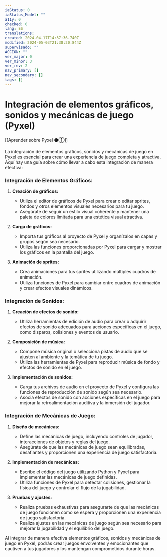 ```yaml
---
iaStatus: 0
iaStatus_Model: ""
a11y: 0
checked: 0
lang: ES
translations: 
created: 2024-04-17T14:37:36.740Z
modified: 2024-05-03T21:38:20.844Z
supervisado: ""
ACCION: ""
ver_major: 0
ver_minor: 3
ver_rev: 2
nav_primary: []
nav_secondary: []
tags: []
---
```

# Integración de elementos gráficos, sonidos y mecánicas de juego (Pyxel)

[[Aprender sobre Pyxel  ⚫①]]

La integración de elementos gráficos, sonidos y mecánicas de juego en Pyxel es esencial para crear una experiencia de juego completa y atractiva. Aquí hay una guía sobre cómo llevar a cabo esta integración de manera efectiva:

### Integración de Elementos Gráficos:

1. **Creación de gráficos:**
   - Utiliza el editor de gráficos de Pyxel para crear o editar sprites, fondos y otros elementos visuales necesarios para tu juego.
   - Asegúrate de seguir un estilo visual coherente y mantener una paleta de colores limitada para una estética visual atractiva.

2. **Carga de gráficos:**
   - Importa tus gráficos al proyecto de Pyxel y organízalos en capas y grupos según sea necesario.
   - Utiliza las funciones proporcionadas por Pyxel para cargar y mostrar los gráficos en la pantalla del juego.

3. **Animación de sprites:**
   - Crea animaciones para tus sprites utilizando múltiples cuadros de animación.
   - Utiliza funciones de Pyxel para cambiar entre cuadros de animación y crear efectos visuales dinámicos.

### Integración de Sonidos:

1. **Creación de efectos de sonido:**
   - Utiliza herramientas de edición de audio para crear o adquirir efectos de sonido adecuados para acciones específicas en el juego, como disparos, colisiones y eventos de usuario.

2. **Composición de música:**
   - Compone música original o selecciona pistas de audio que se ajusten al ambiente y la temática de tu juego.
   - Utiliza las herramientas de Pyxel para reproducir música de fondo y efectos de sonido en el juego.

3. **Implementación de sonidos:**
   - Carga tus archivos de audio en el proyecto de Pyxel y configura las funciones de reproducción de sonido según sea necesario.
   - Asocia efectos de sonido con acciones específicas en el juego para mejorar la retroalimentación auditiva y la inmersión del jugador.

### Integración de Mecánicas de Juego:

1. **Diseño de mecánicas:**
   - Define las mecánicas de juego, incluyendo controles de jugador, interacciones de objetos y reglas del juego.
   - Asegúrate de que las mecánicas de juego sean equilibradas, desafiantes y proporcionen una experiencia de juego satisfactoria.

2. **Implementación de mecánicas:**
   - Escribe el código del juego utilizando Python y Pyxel para implementar las mecánicas de juego definidas.
   - Utiliza funciones de Pyxel para detectar colisiones, gestionar la física del juego y controlar el flujo de la jugabilidad.

3. **Pruebas y ajustes:**
   - Realiza pruebas exhaustivas para asegurarte de que las mecánicas de juego funcionen como se espera y proporcionen una experiencia de juego satisfactoria.
   - Realiza ajustes en las mecánicas de juego según sea necesario para mejorar la jugabilidad y el equilibrio del juego.

Al integrar de manera efectiva elementos gráficos, sonidos y mecánicas de juego en Pyxel, podrás crear juegos envolventes y emocionantes que cautiven a tus jugadores y los mantengan comprometidos durante horas.
